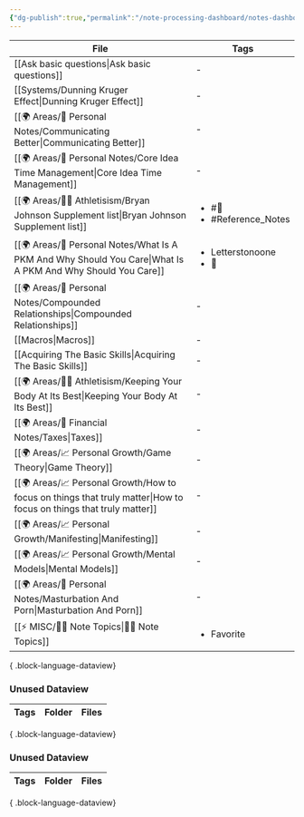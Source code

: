 ```yaml
---
{"dg-publish":true,"permalink":"/note-processing-dashboard/notes-dashboard/","dgPassFrontmatter":true,"noteIcon":"1","created":"2023-12-13T09:34:19.075+05:30","updated":"2023-12-13T20:35:22.797+05:30"}
---
```


| File                                                                                                                  | Tags                                           |
| --------------------------------------------------------------------------------------------------------------------- | ---------------------------------------------- |
| [[Ask basic questions\|Ask basic questions]]                                                                       | \-                                             |
| [[Systems/Dunning Kruger Effect\|Dunning Kruger Effect]]                                                           | \-                                             |
| [[🌍 Areas/📧 Personal Notes/Communicating Better\|Communicating Better]]                                          | \-                                             |
| [[🌍 Areas/📧 Personal Notes/Core Idea Time Management\|Core Idea Time Management]]                                | \-                                             |
| [[🌍 Areas/💪🏼 Athletisism/Bryan Johnson Supplement list\|Bryan Johnson Supplement list]]                         | <ul><li>#🌱</li><li>#Reference_Notes</li></ul> |
| [[🌍 Areas/📧 Personal Notes/What Is A PKM And Why Should You Care\|What Is A PKM And Why Should You Care]]        | <ul><li>Letterstonoone</li><li>🌱</li></ul>    |
| [[🌍 Areas/📧 Personal Notes/Compounded Relationships\|Compounded Relationships]]                                  | \-                                             |
| [[Macros\|Macros]]                                                                                                 | \-                                             |
| [[Acquiring The Basic Skills\|Acquiring The Basic Skills]]                                                         | \-                                             |
| [[🌍 Areas/💪🏼 Athletisism/Keeping Your Body At Its Best\|Keeping Your Body At Its Best]]                         | \-                                             |
| [[🌍 Areas/💸 Financial Notes/Taxes\|Taxes]]                                                                       | \-                                             |
| [[🌍 Areas/📈 Personal Growth/Game Theory\|Game Theory]]                                                           | \-                                             |
| [[🌍 Areas/📈 Personal Growth/How to focus on things that truly matter\|How to focus on things that truly matter]] | \-                                             |
| [[🌍 Areas/📈 Personal Growth/Manifesting\|Manifesting]]                                                           | \-                                             |
| [[🌍 Areas/📈 Personal Growth/Mental Models\|Mental Models]]                                                       | \-                                             |
| [[🌍 Areas/📧 Personal Notes/Masturbation And Porn\|Masturbation And Porn]]                                        | \-                                             |
| [[⚡ MISC/✍🏻 Note Topics\|✍🏻 Note Topics]]                                                                        | <ul><li>Favorite</li></ul>                     |

{ .block-language-dataview}

### Unused Dataview
| Tags | Folder | Files |
| ---- | ------ | ----- |

{ .block-language-dataview}
### Unused Dataview
| Tags | Folder | Files |
| ---- | ------ | ----- |

{ .block-language-dataview}